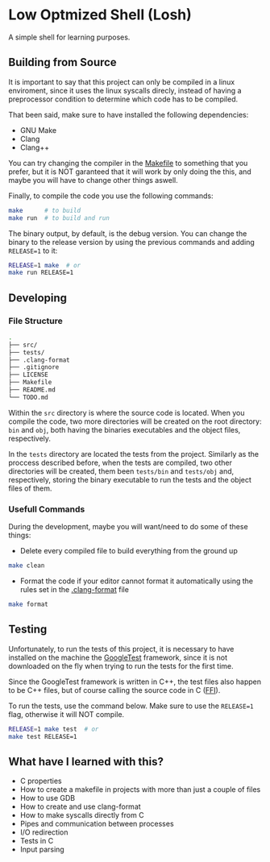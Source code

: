 # Low Optmized Shell (Losh)

A simple shell for learning purposes.

## Building from Source

It is important to say that this project can only be compiled in a linux
enviroment, since it uses the linux syscalls direcly, instead of having a
preprocessor condition to determine which code has to be compiled.

That been said, make sure to have installed the following dependencies:

- GNU Make
- Clang
- Clang++

You can try changing the compiler in the [Makefile](Makefile) to something that
you prefer, but it is NOT garanteed that it will work by only doing the this,
and maybe you will have to change other things aswell.

Finally, to compile the code you use the following commands:

```bash
make      # to build
make run  # to build and run
```

The binary output, by default, is the debug version. You can change the binary
to the release version by using the previous commands and adding `RELEASE=1`
to it:

```bash
RELEASE=1 make  # or
make run RELEASE=1
```

## Developing

### File Structure

```bash
.
├── src/
├── tests/
├── .clang-format
├── .gitignore
├── LICENSE
├── Makefile
├── README.md
└── TODO.md
```

Within the `src` directory is where the source code is located. When you
compile the code, two more directories will be created on the root directory:
`bin` and `obj`, both having the binaries executables and the object files,
respectively.

In the `tests` directory are located the tests from the project. Similarly as
the proccess described before, when the tests are compiled, two other directories
will be created, them been `tests/bin` and `tests/obj` and, respectively, storing
the binary executable to run the tests and the object files of them.

### Usefull Commands

During the development, maybe you will want/need to do some of these things:

- Delete every compiled file to build everything from the ground up

```bash
make clean
```

- Format the code if your editor cannot format it automatically using the rules
set in the [.clang-format](.clang-format) file

```bash
make format
```

## Testing

Unfortunately, to run the tests of this project, it is necessary to have
installed on the machine the [GoogleTest](https://github.com/google/googletest)
framework, since it is not downloaded on the fly when trying to run the tests
for the first time.

Since the GoogleTest framework is written in C++, the test files also happen
to be C++ files, but of course calling the source code in C ([FFI](
https://en.wikipedia.org/wiki/Foreign_function_interface)).

To run the tests, use the command below. Make sure to use the `RELEASE=1` flag,
otherwise it will NOT compile.

```bash
RELEASE=1 make test  # or
make test RELEASE=1
```

## What have I learned with this?

- C properties
- How to create a makefile in projects with more than just a couple of files
- How to use GDB
- How to create and use clang-format
- How to make syscalls directly from C
- Pipes and communication between processes
- I/O redirection
- Tests in C
- Input parsing

